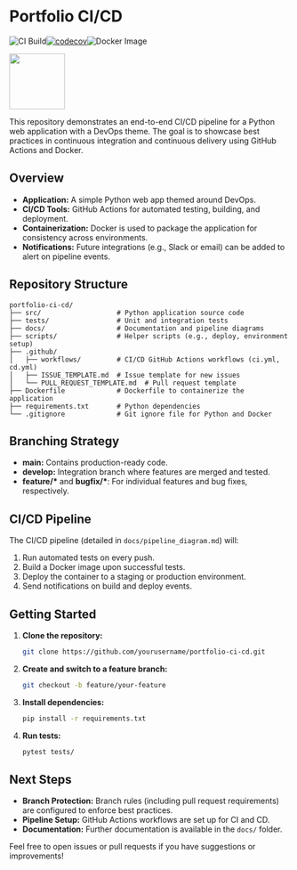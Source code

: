 # Portfolio CI/CD

![CI Build](https://github.com/mng-g/portfolio-ci-cd/actions/workflows/ci.yml/badge.svg)[![codecov](https://codecov.io/gh/mng-g/portfolio-ci-cd/branch/main/graph/badge.svg)](https://codecov.io/gh/mng-g/portfolio-ci-cd)![Docker Image](https://github.com/mng-g/portfolio-ci-cd/actions/workflows/docker.yml/badge.svg)


<img src="https://www.mabl.com/hubfs/CICDBlog.png" width="100">

This repository demonstrates an end-to-end CI/CD pipeline for a Python web application with a DevOps theme. The goal is to showcase best practices in continuous integration and continuous delivery using GitHub Actions and Docker.

## Overview

- **Application:** A simple Python web app themed around DevOps.
- **CI/CD Tools:** GitHub Actions for automated testing, building, and deployment.
- **Containerization:** Docker is used to package the application for consistency across environments.
- **Notifications:** Future integrations (e.g., Slack or email) can be added to alert on pipeline events.

## Repository Structure

```
portfolio-ci-cd/
├── src/                   # Python application source code
├── tests/                 # Unit and integration tests
├── docs/                  # Documentation and pipeline diagrams
├── scripts/               # Helper scripts (e.g., deploy, environment setup)
├── .github/
│   ├── workflows/         # CI/CD GitHub Actions workflows (ci.yml, cd.yml)
│   ├── ISSUE_TEMPLATE.md  # Issue template for new issues
│   └── PULL_REQUEST_TEMPLATE.md  # Pull request template
├── Dockerfile             # Dockerfile to containerize the application
├── requirements.txt       # Python dependencies
└── .gitignore             # Git ignore file for Python and Docker
```

## Branching Strategy

- **main:** Contains production-ready code.
- **develop:** Integration branch where features are merged and tested.
- **feature/\*** and **bugfix/\***: For individual features and bug fixes, respectively.

## CI/CD Pipeline

The CI/CD pipeline (detailed in `docs/pipeline_diagram.md`) will:

1. Run automated tests on every push.
2. Build a Docker image upon successful tests.
3. Deploy the container to a staging or production environment.
4. Send notifications on build and deploy events.

## Getting Started

1. **Clone the repository:**
   ```bash
   git clone https://github.com/yourusername/portfolio-ci-cd.git
   ```
2. **Create and switch to a feature branch:**
   ```bash
   git checkout -b feature/your-feature
   ```
3. **Install dependencies:**
   ```bash
   pip install -r requirements.txt
   ```
4. **Run tests:**
   ```bash
   pytest tests/
   ```

## Next Steps

- **Branch Protection:** Branch rules (including pull request requirements) are configured to enforce best practices.
- **Pipeline Setup:** GitHub Actions workflows are set up for CI and CD.
- **Documentation:** Further documentation is available in the `docs/` folder.

Feel free to open issues or pull requests if you have suggestions or improvements!